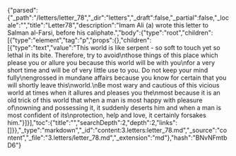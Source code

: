 {"parsed":{"_path":"/letters/letter_78","_dir":"letters","_draft":false,"_partial":false,"_locale":"","title":"Letter78","description":"Imam Ali (a) wrote this letter to Salman al-Farsi, before his caliphate.","body":{"type":"root","children":[{"type":"element","tag":"p","props":{},"children":[{"type":"text","value":"This world is like serpent - so soft to touch yet so lethal in its bite. Therefore, try to avoid\nthose things of this place which please you or allure you because this world will be with you\nfor a very short time and will be of very little use to you. Do not keep your mind fully\nengrossed in mundane affairs because you know for certain that you will shortly leave this\nworld.\nBe most wary and cautious of this vicious world at times when it allures and pleases you the\nmost because it is an old trick of this world that when a man is most happy with pleasure of\nowning and possessing it, it suddenly deserts him and when a man is most confident of its\nprotection, help and love, it certainly forsakes him."}]}],"toc":{"title":"","searchDepth":2,"depth":2,"links":[]}},"_type":"markdown","_id":"content:3.letters:letter_78.md","_source":"content","_file":"3.letters/letter_78.md","_extension":"md"},"hash":"BNvNFmtbD6"}